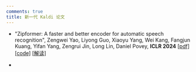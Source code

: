 ```yaml
---
comments: true
title: 新一代 Kaldi 论文
---
```


- "Zipformer: A faster and better encoder for automatic speech recognition", Zengwei Yao, Liyong Guo, Xiaoyu Yang, Wei Kang, Fangjun Kuang, Yifan Yang, Zengrui Jin, Long Lin, Daniel Povey, __ICLR 2024__ [[pdf]](https://arxiv.org/pdf/2310.11230.pdf) [[code]](https://github.com/k2-fsa/icefall/blob/master/egs/librispeech/ASR/zipformer/zipformer.py) [[解读]](./blog/posts/zipformer.md)

- 
